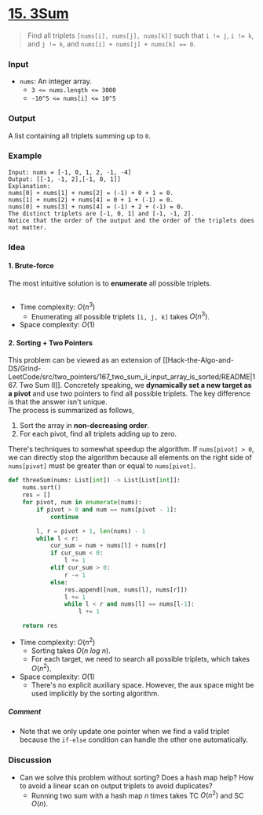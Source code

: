 # [15. 3Sum](https://leetcode.com/problems/3sum/)
> Find all triplets `[nums[i], nums[j], nums[k]]` such that `i != j`, `i != k`, and `j != k`, and `nums[i] + nums[j] + nums[k] == 0`.
### Input
* `nums`: An integer array.
	* `3 <= nums.length <= 3000`
	* `-10^5 <= nums[i] <= 10^5`
### Output
A list containing all triplets summing up to `0`.
### Example
```
Input: nums = [-1, 0, 1, 2, -1, -4]
Output: [[-1, -1, 2],[-1, 0, 1]]
Explanation: 
nums[0] + nums[1] + nums[2] = (-1) + 0 + 1 = 0.
nums[1] + nums[2] + nums[4] = 0 + 1 + (-1) = 0.
nums[0] + nums[3] + nums[4] = (-1) + 2 + (-1) = 0.
The distinct triplets are [-1, 0, 1] and [-1, -1, 2].
Notice that the order of the output and the order of the triplets does not matter.
```
### Idea
#### 1. Brute-force
The most intuitive solution is to **enumerate** all possible triplets.
```python
```
* Time complexity: $O(n^3)$
	* Enumerating all possible triplets `[i, j, k]` takes $O(n^3)$.
* Space complexity: $O(1)$
#### 2. Sorting + Two Pointers
This problem can be viewed as an extension of [[Hack-the-Algo-and-DS/Grind-LeetCode/src/two_pointers/167_two_sum_ii_input_array_is_sorted/README|167. Two Sum II]]. Concretely speaking, we **dynamically set a new target as a pivot** and use two pointers to find all possible triplets. The key difference is that the answer isn't unique.<br>
The process is summarized as follows,
1. Sort the array in **non-decreasing order**.
2. For each pivot, find all triplets adding up to zero.

There's techniques to somewhat speedup the algorithm. If `nums[pivot] > 0`, we can directly stop the algorithm because all elements on the right side of `nums[pivot]` must be greater than or equal to `nums[pivot]`.
```python
def threeSum(nums: List[int]) -> List[List[int]]:
    nums.sort()
    res = []
    for pivot, num in enumerate(nums):
        if pivot > 0 and num == nums[pivot - 1]:
            continue

        l, r = pivot + 1, len(nums) - 1
        while l < r:
            cur_sum = num + nums[l] + nums[r]
            if cur_sum < 0:
                l += 1
            elif cur_sum > 0:
                r -= 1
            else:
                res.append([num, nums[l], nums[r]])
                l += 1
                while l < r and nums[l] == nums[l-1]:
                    l += 1

    return res
```
* Time complexity: $O(n^2)$
	* Sorting takes $O(n\ log\ n)$.
	* For each target, we need to search all possible triplets, which takes $O(n^2)$.
* Space complexity: $O(1)$
	* There's no explicit auxiliary space. However, the aux space might be used implicitly by the sorting algorithm.
##### Comment
* Note that we only update one pointer when we find a valid triplet because the `if-else` condition can handle the other one automatically.
### Discussion
* Can we solve this problem without sorting? Does a hash map help? How to avoid a linear scan on output triplets to avoid duplicates?
	* Running two sum with a hash map $n$ times takes TC $O(n^2)$ and SC $O(n)$.